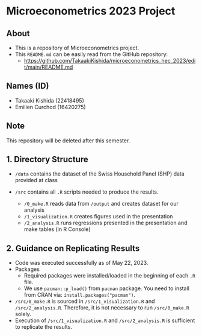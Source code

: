 # Microeconometrics 2023 Project

## About 
- This is a repository of Microeconometrics project. 
- This `README.md` can be easily read from the GitHub repository: 
  - https://github.com/TakaakiKishida/microeconometrics_hec_2023/edit/main/README.md

## Names (ID)
- Takaaki Kishida (22418495)
- Emilien Curchod (16420275)


## Note
This repository will be deleted after this semester. 


## 1. Directory Structure
- `/data` contains the dataset of the Swiss Household Panel (SHP) data provided at class

- `/src` contains all `.R` scripts needed to produce the results. 
  - `/0_make.R` reads data from `/output` and creates dataset for our analysis
  - `/1_visualization.R` creates figures used in the presentation 
  - `/2_analysis.R` runs regressions presented in the presentation and make tables (in R Console)


## 2. Guidance on Replicating Results
- Code was executed successfully as of May 22, 2023. 
- Packages
  - Required packages were installed/loaded in the beginning of each `.R` file. 
  - We use `pacman::p_load()` from `pacman` package. You need to install from CRAN via: `install.packages("pacman")`. 
- `/src/0_make.R` is sourced in `/src/1_visualization.R` and `/src/2_analysis.R`. Therefore, it is not necessary to run `/src/0_make.R` solely. 
- Execution of `/src/1_visualization.R` and `/src/2_analysis.R` is sufficient to replicate the results. 
